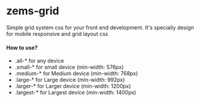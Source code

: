 # zems-grid
Simple grid system css for your front end development. It's specially design for mobile responsive and grid layout css
<h4>How to use?</h4>
<ul>
  <li>.all-* for any device</li>
  <li>.small-* for small device (min-width: 576px)</li>
  <li>.medium-* for Medium device (min-width: 768px)</li>
  <li>.large-* for Large device (min-width: 992px)</li>
  <li>.larger-* for Larger device (min-width: 1200px)</li>
  <li>.largest-* for Largest device (min-width: 1400px)</li>
</ul>  
